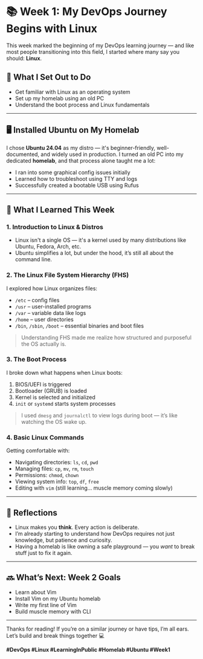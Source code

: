 # 📚 Week 1: My DevOps Journey Begins with Linux

This week marked the beginning of my DevOps learning journey — and like most people transitioning into this field, I started where many say you should: **Linux**.

## 🚀 What I Set Out to Do
- Get familiar with Linux as an operating system
- Set up my homelab using an old PC
- Understand the boot process and Linux fundamentals

---

## 🖥️ Installed Ubuntu on My Homelab

I chose **Ubuntu 24.04** as my distro — it's beginner-friendly, well-documented, and widely used in production. I turned an old PC into my dedicated **homelab**, and that process alone taught me a lot:

- I ran into some graphical config issues initially
- Learned how to troubleshoot using TTY and logs
- Successfully created a bootable USB using Rufus

---

## 🧱 What I Learned This Week

### 1. Introduction to Linux & Distros
- Linux isn't a single OS — it's a kernel used by many distributions like Ubuntu, Fedora, Arch, etc.
- Ubuntu simplifies a lot, but under the hood, it’s still all about the command line.

### 2. The Linux File System Hierarchy (FHS)
I explored how Linux organizes files:

- `/etc` – config files  
- `/usr` – user-installed programs  
- `/var` – variable data like logs  
- `/home` – user directories  
- `/bin`, `/sbin`, `/boot` – essential binaries and boot files

> Understanding FHS made me realize how structured and purposeful the OS actually is.

### 3. The Boot Process
I broke down what happens when Linux boots:
1. BIOS/UEFI is triggered
2. Bootloader (GRUB) is loaded
3. Kernel is selected and initialized
4. `init` or `systemd` starts system processes

> I used `dmesg` and `journalctl` to view logs during boot — it’s like watching the OS wake up.

### 4. Basic Linux Commands
Getting comfortable with:
- Navigating directories: `ls`, `cd`, `pwd`
- Managing files: `cp`, `mv`, `rm`, `touch`
- Permissions: `chmod`, `chown`
- Viewing system info: `top`, `df`, `free`
- Editing with `vim` (still learning… muscle memory coming slowly)

---

## 📒 Reflections

- Linux makes you **think**. Every action is deliberate.
- I’m already starting to understand how DevOps requires not just knowledge, but patience and curiosity.
- Having a homelab is like owning a safe playground — you *want* to break stuff just to fix it again.

---

## 🔜 What’s Next: Week 2 Goals

- Learn about Vim 
- Install Vim on my Ubuntu homelab
- Write my first line of Vim
- Build muscle memory with CLI

---

Thanks for reading! If you’re on a similar journey or have tips, I’m all ears.  
Let’s build and break things together 💻

**#DevOps #Linux #LearningInPublic #Homelab #Ubuntu #Week1**
